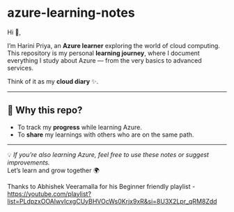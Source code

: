 # azure-learning-notes
Hi 👋,  

I’m Harini Priya, an **Azure learner** exploring the world of cloud computing.  
This repository is my personal **learning journey**, where I document everything I study about Azure — from the very basics to advanced services.  

Think of it as my **cloud diary** ✨.  

---

## 🌟 Why this repo?
- To track my **progress** while learning Azure.   
- To **share** my learnings with others who are on the same path.  

---

💡 *If you’re also learning Azure, feel free to use these notes or suggest improvements.*  
Let’s learn and grow together 🌍 

Thanks to Abhishek Veeramalla for his Beginner friendly playlist - https://youtube.com/playlist?list=PLdpzxOOAlwvIcxgCUyBHVOcWs0Krjx9xR&si=8U3X2Lpr_qRM8Zdd

